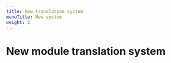```yaml
---
title: New translation system
menuTitle: New system
weight: 1
---
```


# New module translation system

